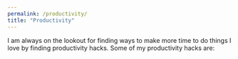 ```yaml
---
permalink: /productivity/
title: "Productivity"
---
```


I am always on the lookout for finding ways to make more time to do things I love by finding productivity hacks. Some of my productivity hacks are:






